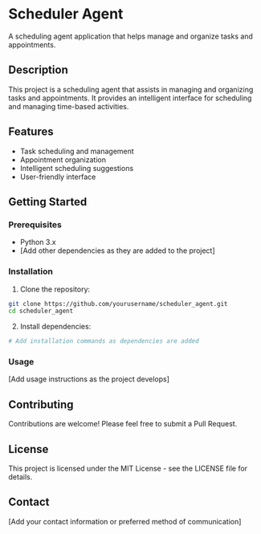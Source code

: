 # Scheduler Agent

A scheduling agent application that helps manage and organize tasks and appointments.

## Description

This project is a scheduling agent that assists in managing and organizing tasks and appointments. It provides an intelligent interface for scheduling and managing time-based activities.

## Features

- Task scheduling and management
- Appointment organization
- Intelligent scheduling suggestions
- User-friendly interface

## Getting Started

### Prerequisites

- Python 3.x
- [Add other dependencies as they are added to the project]

### Installation

1. Clone the repository:
```bash
git clone https://github.com/yourusername/scheduler_agent.git
cd scheduler_agent
```

2. Install dependencies:
```bash
# Add installation commands as dependencies are added
```

### Usage

[Add usage instructions as the project develops]

## Contributing

Contributions are welcome! Please feel free to submit a Pull Request.

## License

This project is licensed under the MIT License - see the LICENSE file for details.

## Contact

[Add your contact information or preferred method of communication] 